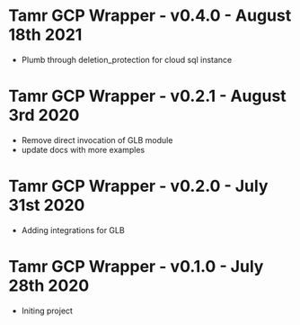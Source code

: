 # Tamr GCP Wrapper - v0.4.0 - August 18th 2021
* Plumb through deletion_protection for cloud sql instance

# Tamr GCP Wrapper - v0.2.1 - August 3rd 2020
* Remove direct invocation of GLB module
* update docs with more examples

# Tamr GCP Wrapper - v0.2.0 - July 31st 2020
* Adding integrations for GLB

# Tamr GCP Wrapper - v0.1.0 - July 28th 2020
* Initing project
